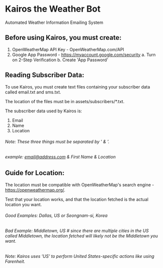# Kairos the Weather Bot
Automated Weather Information Emailing System

## Before using Kairos, you must create:
1. OpenWeatherMap API Key - OpenWeatherMap.com/API
2. Google App Password - https://myaccount.google.com/security
    a. Turn on 2-Step Verification
    b. Create 'App Password'

## Reading Subscriber Data:
To use Kairos, you must create text files containing your subscriber data called email.txt and sms.txt.

The location of the files must be in assets/subscribers/*.txt.

The subscriber data used by Kairos is:
1. Email
2. Name
3. Location

###### Note: These three things must be separated by ' & '.
###### example: email@address.com & First Name & Location

## Guide for Location:
The location must be compatible with OpenWeatherMap's search engine - https://openweathermap.org/.

Test that your location works, and that the location fetched is the actual location you want.

###### Good Examples: Dallas, US or Seongnam-si, Korea
###### Bad Example: Middletown, US # since there are multiple cities in the US called Middletown, the location fetched will likely not be the Middletown you want.

###### Note: Kairos uses 'US' to perform United States-specific actions like using Farenheit.
